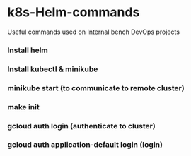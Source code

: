 # k8s-Helm-commands
Useful commands used on Internal bench DevOps projects

### Install helm
### Install kubectl & minikube
### minikube start (to communicate to remote cluster)
### make init
### gcloud auth login (authenticate to cluster)
### gcloud auth application-default login (login)
